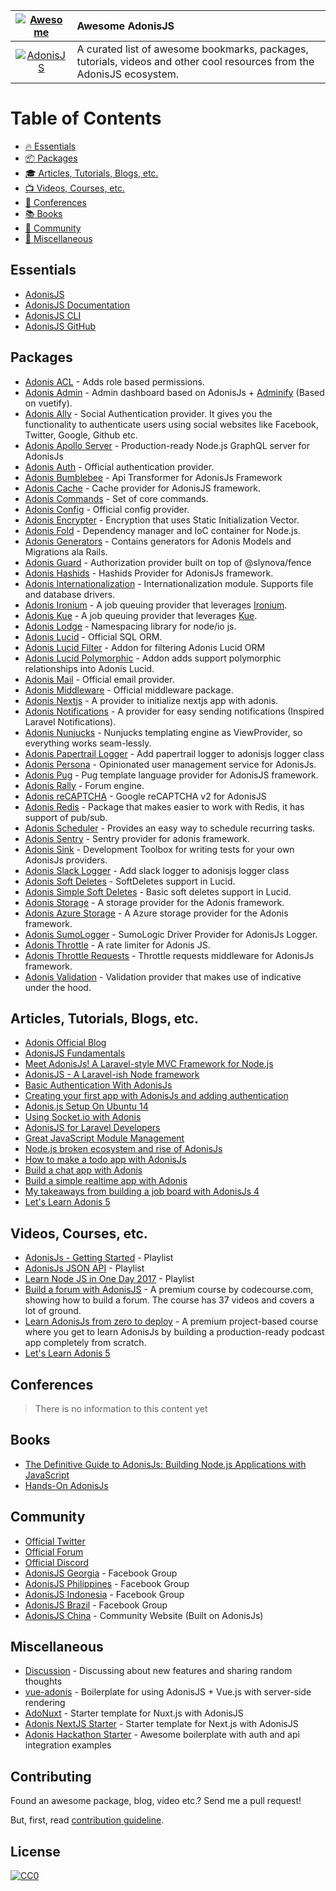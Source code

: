 | [![Awesome](https://cdn.rawgit.com/sindresorhus/awesome/d7305f38d29fed78fa85652e3a63e154dd8e8829/media/badge.svg)](https://github.com/sindresorhus/awesome) | Awesome AdonisJS                                                                                                       |
| :-----------------: | :----------------------------- |
| [![AdonisJS](https://adonisjs.com/images/badge.svg)](http://adonisjs.com)                                                                                   | A curated list of awesome bookmarks, packages, tutorials, videos and other cool resources from the AdonisJS ecosystem. |

# Table of Contents

- [:fire: Essentials](#essentials)
- [:package: Packages](#packages)
- [:mortar_board: Articles, Tutorials, Blogs, etc.](#articles-tutorials-blogs-etc)
- [:tv: Videos, Courses, etc.](#videos-courses-etc)
- [:office: Conferences](#conferences)
- [:books: Books](#books)
- [:loudspeaker: Community](#community)
- [:nut_and_bolt: Miscellaneous](#miscellaneous)

## Essentials

- [AdonisJS](http://adonisjs.com)
- [AdonisJS Documentation](http://adonisjs.com/docs/)
- [AdonisJS CLI](https://github.com/adonisjs/adonis-cli)
- [AdonisJS GitHub](https://github.com/adonisjs)

## Packages
- [Adonis ACL](https://github.com/enniel/adonis-acl) - Adds role based permissions.
- [Adonis Admin](https://github.com/adonis-china/adonis-admin) - Admin dashboard based on AdonisJs + [Adminify](https://github.com/wxs77577/adminify) (Based on vuetify).
- [Adonis Ally](https://github.com/adonisjs/adonis-ally) - Social Authentication provider. It gives you the functionality to authenticate users using social websites like Facebook, Twitter, Google, Github etc.
- [Adonis Apollo Server](https://github.com/ammezie/adonis-apollo-server) - Production-ready Node.js GraphQL server for AdonisJs
- [Adonis Auth](https://github.com/adonisjs/adonis-auth) - Official authentication provider.
- [Adonis Bumblebee](https://github.com/rhwilr/adonis-bumblebee) - Api Transformer for AdonisJs Framework
- [Adonis Cache](https://github.com/helnokaly/adonis-cache) - Cache provider for AdonisJS framework.
- [Adonis Commands](https://github.com/adonisjs/adonis-commands) - Set of core commands.
- [Adonis Config](https://github.com/adonisjs/adonis-config-provider) - Official config provider.
- [Adonis Encrypter](https://github.com/pixeleur/adonis-encrypter) - Encryption that uses Static Initialization Vector.
- [Adonis Fold](https://github.com/poppinss/adonis-fold) - Dependency manager and IoC container for Node.js.
- [Adonis Generators](https://github.com/rtablada/adonis-generators) - Contains generators for Adonis Models and Migrations ala Rails.
- [Adonis Guard](https://github.com/RomainLanz/adonis-guard) - Authorization provider built on top of @slynova/fence 
- [Adonis Hashids](https://www.npmjs.com/package/adonis-hashids) - Hashids Provider for AdonisJs framework.
- [Adonis Internationalization](https://github.com/adonisjs/adonis-antl) - Internationalization module. Supports file and database drivers.
- [Adonis Ironium](https://www.npmjs.com/package/adonis-ironium) - A job queuing provider that leverages [Ironium](https://www.npmjs.com/package/ironium).
- [Adonis Kue](https://www.npmjs.com/package/adonis-kue) - A job queuing provider that leverages [Kue](https://www.npmjs.com/package/kue).
- [Adonis Lodge](https://www.npmjs.com/package/adonis-lodge) - Namespacing library for node/io js.
- [Adonis Lucid](https://github.com/adonisjs/adonis-lucid) - Official SQL ORM.
- [Adonis Lucid Filter](https://github.com/lookinlab/adonis-lucid-filter) - Addon for filtering Adonis Lucid ORM
- [Adonis Lucid Polymorphic](https://github.com/enniel/adonis-lucid-polymorphic) - Addon adds support polymorphic relationships into Adonis Lucid.
- [Adonis Mail](https://github.com/adonisjs/adonis-mail) - Official email provider.
- [Adonis Middleware](https://github.com/adonisjs/adonis-middleware) - Official middleware package.
- [Adonis Nextjs](https://github.com/omarkhatibco/adonis-nextjs) - A provider to initialize nextjs app with adonis.
- [Adonis Notifications](https://github.com/enniel/adonis-notifications) - A provider for easy sending notifications (Inspired Laravel Notifications).
- [Adonis Nunjucks](https://www.npmjs.com/package/adonis-nunjucks) - Nunjucks templating engine as ViewProvider, so everything works seam-lessly.
- [Adonis Papertrail Logger](https://github.com/Shagital/adonisjs-logger-papertrail) - Add papertrail logger to adonisjs logger class
- [Adonis Persona](https://github.com/adonisjs/adonis-persona) - Opinionated user management service for AdonisJs.
- [Adonis Pug](https://github.com/webdevian/adonis-pug) - Pug template language provider for AdonisJS framework.
- [Adonis Rally](https://github.com/adonisjs/adonis-rally) - Forum engine.
- [Adonis reCAPTCHA](https://github.com/lookinlab/adonis-recaptcha2) - Google reCAPTCHA v2 for AdonisJS
- [Adonis Redis](https://github.com/adonisjs/adonis-redis) - Package that makes easier to work with Redis, it has support of pub/sub.
- [Adonis Scheduler](https://www.npmjs.com/package/adonis-scheduler) - Provides an easy way to schedule recurring tasks.
- [Adonis Sentry](https://github.com/JezielK/adonis-sentry) - Sentry provider for adonis framework.
- [Adonis Sink](https://github.com/adonisjs/adonis-sink) - Development Toolbox for writing tests for your own AdonisJs providers.
- [Adonis Slack Logger](https://github.com/Shagital/adonisjs-logger-slack) - Add slack logger to adonisjs logger class
- [Adonis Soft Deletes](https://github.com/radmen/adonis-lucid-soft-deletes) - SoftDeletes support in Lucid.
- [Adonis Simple Soft Deletes](https://github.com/eiipaw/adonis-soft-deletes) - Basic soft deletes support in Lucid.
- [Adonis Storage](https://github.com/nrempel/adonis-storage) - A storage provider for the Adonis framework.
- [Adonis Azure Storage](https://www.npmjs.com/package/adonis-drive-azure-storage) - A Azure storage provider for the Adonis framework.
- [Adonis SumoLogger](https://github.com/carlsonorozco/adonis-sumo-logger) - SumoLogic Driver Provider for AdonisJs Logger.
- [Adonis Throttle](https://github.com/masasron/adonis-throttle) - A rate limiter for Adonis JS.
- [Adonis Throttle Requests](https://www.npmjs.com/package/adonis-throttle-requests) - Throttle requests middleware for AdonisJs framework.
- [Adonis Validation](https://github.com/adonisjs/adonis-validation-provider) - Validation provider that makes use of indicative under the hood.


## Articles, Tutorials, Blogs, etc.

- [Adonis Official Blog](https://adonisjs.svbtle.com)
- [AdonisJS Fundamentals](https://howtocode.io/adonis-js-fundamentals-1-intro-setup/)
- [Meet AdonisJs! A Laravel-style MVC Framework for Node.js](https://scotch.io/tutorials/meet-adonisjs-a-laravel-style-mvc-framework-for-node-js)
- [AdonisJS - A Laravel-ish Node framework](http://heera.it/adonis-laravel-ish-node-framework#.V9vW2KNh1TJ)
- [Basic Authentication With AdonisJs](https://adonisjs.svbtle.com/basic-authentication-with-adonisjs)
- [Creating your first app with AdonisJs and adding authentication](https://auth0.com/blog/creating-your-first-app-with-adonisj-and-adding-authentication/)
- [Adonis.js Setup On Ubuntu 14](https://www.vultr.com/docs/adonis-js-setup-on-ubuntu-14)
- [Using Socket.io with Adonis](http://amanvirk.me/using-socket-io-with-adonis/)
- [AdonisJS for Laravel Developers](http://codefortheweb.com/blog/adonisjs-for-laravel-developers)
- [Great JavaScript Module Management](https://medium.com/@assertchris/effortless-javascript-modules-f6c1059d11d4#.vcx23lblo)
- [Node.js broken ecosystem and rise of AdonisJs](https://medium.com/@Charles6Andy/node-js-broken-ecosystem-and-rise-of-adonisjs-46e3d63e5fcc#.fkxzcpx0t)
- [How to make a todo app with AdonisJs](https://madsobel.com/how-to-make-a-todo-app-with-adonisjs)
- [Build a chat app with Adonis](https://pusher.com/tutorials/chat-adonisjs)
- [Build a simple realtime app with Adonis](https://pusher.com/tutorials/adonis-realtime)
- [My takeaways from building a job board with AdonisJs 4](https://hackernoon.com/my-takeaways-from-building-a-job-board-with-adonisjs-4-f4071d98a929)
- [Let's Learn Adonis 5](https://jagr.co/series/lets-learn-adonis-5)

## Videos, Courses, etc.

- [AdonisJs - Getting Started](https://www.youtube.com/watch?v=3dRbd2G9QZI&list=PLWmIA5YpCsizOMoM3tH5NSp1sHmdzVLvW) - Playlist
- [AdonisJs JSON API](https://www.youtube.com/watch?v=HSZDcSO3EcA&list=PL4j61BsbjVkKe__y9_EPGcHf-WviE8NIp) - Playlist
- [Learn Node JS in One Day 2017](https://www.youtube.com/watch?v=-tiwWt-938A&list=PL_ZUs2eBjBit6TGK5h0yomhHlCJnq0rh-) - Playlist
- [Build a forum with AdonisJS](https://www.codecourse.com/lessons/build-a-forum-with-adonis-js) - A premium course by codecourse.com, showing how to build a forum. The course has 37 videos and covers a lot of ground.
- [Learn AdonisJs from zero to deploy](http://www.learnadonisjs.com) - A premium project-based course where you get to learn AdonisJs by building a production-ready podcast app completely from scratch.
- [Let's Learn Adonis 5](https://youtube.com/playlist?list=PL9dIWiKCV5706cNQU40C-y1vch2AfBYjP)

## Conferences

> There is no information to this content yet

## Books

- [The Definitive Guide to AdonisJs: Building Node.js Applications with JavaScript](https://www.amazon.com/Definitive-Guide-AdonisJs-Applications-JavaScript/dp/1484233891)
- [Hands-On AdonisJs](https://leanpub.com/handsonadonisjsthelaravelflavournodeframework)

## Community

- [Official Twitter](https://twitter.com/adonisframework)
- [Official Forum](https://forum.adonisjs.com)
- [Official Discord](https://discord.gg/vDcEjq6?)
- [AdonisJS Georgia](https://www.facebook.com/groups/adonisjs.georgia/) - Facebook Group
- [AdonisJS Philippines](https://www.facebook.com/groups/adonisjs.philippines/) - Facebook Group
- [AdonisJS Indonesia](https://www.facebook.com/groups/1255340381204098/) - Facebook Group
- [AdonisJS Brazil](https://www.facebook.com/groups/2199502930282668/) - Facebook Group
- [AdonisJS China](https://adonis-china.org/) - Community Website (Built on AdonisJs)

## Miscellaneous

- [Discussion](https://github.com/adonisjs/discussion) - Discussing about new features and sharing random thoughts
- [vue-adonis](https://github.com/Atinux/vue-adonis) - Boilerplate for using AdonisJS + Vue.js with server-side rendering
- [AdoNuxt](https://github.com/nuxt/adonuxt) - Starter template for Nuxt.js with AdonisJS
- [Adonis NextJS Starter](https://github.com/omarkhatibco/adonis-nextjs-starter) - Starter template for Next.js with AdonisJS
- [Adonis Hackathon Starter](https://github.com/iamraphson/adonisjs-hackathon-starter) - Awesome boilerplate with auth and api integration examples

## Contributing

Found an awesome package, blog, video etc.? Send me a pull request!

But, first, read [contribution guideline](https://github.com/zgabievi/awesome-adonisjs/blob/master/CONTRIBUTING.md).

## License

[![CC0](http://mirrors.creativecommons.org/presskit/buttons/88x31/svg/cc-zero.svg)](https://creativecommons.org/publicdomain/zero/1.0/)
